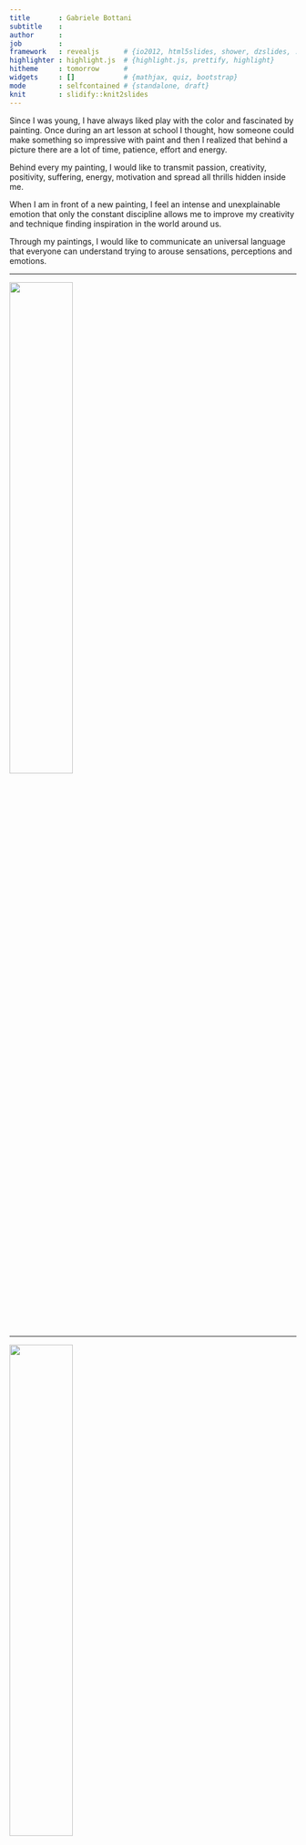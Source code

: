 ```yaml
---
title       : Gabriele Bottani
subtitle    : 
author      : 
job         : 
framework   : revealjs      # {io2012, html5slides, shower, dzslides, ...}
highlighter : highlight.js  # {highlight.js, prettify, highlight}
hitheme     : tomorrow      # 
widgets     : []            # {mathjax, quiz, bootstrap}
mode        : selfcontained # {standalone, draft}
knit        : slidify::knit2slides
---
```


Since I was young, I have always liked play with the color and fascinated by painting.
Once during an art lesson at school I thought, how someone could make something so impressive with paint and then I realized that behind a picture there are a lot of time, patience, effort and energy.

Behind every my painting, I would like to transmit passion, creativity, positivity, suffering, energy, motivation and spread all thrills hidden inside me.

When I am in front of a new painting, I feel an intense and unexplainable emotion that only the constant discipline allows me to improve my creativity and technique finding inspiration in the world around us.

Through my paintings, I would like to communicate an universal language that everyone can understand trying to arouse sensations, perceptions and emotions.

---

<a href="./pictures/DSC_7754.JPG">
<img src="./pictures/DSC_7754.JPG" height="47%" width="47%">
</a>

---

<a href="./pictures/DSC_7759.JPG">
<img src="./pictures/DSC_7759.JPG" height="47%" width="47%">
</a>

---

<a href="./pictures/DSC_7760.JPG">
<img src="./pictures/DSC_7760.JPG" height="47%" width="47%">
</a>

---

<a href="./pictures/DSC_7762.JPG">
<img src="./pictures/DSC_7762.JPG" height="47%" width="47%">
</a>

---

<a href="./pictures/DSC_7767.JPG">
<img src="./pictures/DSC_7767.JPG" height="56%" width="56%">
</a>

---

<a href="./pictures/DSC_7771.JPG">
<img src="./pictures/DSC_7771.JPG" height="47%" width="47%">
</a>

---

<a href="./pictures/DSC_7772.JPG">
<img src="./pictures/DSC_7772.JPG" height="47%" width="47%">
</a>

---

<a href="./pictures/DSC_7773.JPG">
<img src="./pictures/DSC_7773.JPG" height="47%" width="47%">
</a>

---

<a href="./pictures/DSC_7775.JPG">
<img src="./pictures/DSC_7775.JPG" height="47%" width="47%">
</a>

---

<a href="./pictures/DSC_7778.JPG">
<img src="./pictures/DSC_7778.JPG" height="47%" width="47%">
</a>

---

<a href="./pictures/DSC_7782.JPG">
<img src="./pictures/DSC_7782.JPG" height="47%" width="47%">
</a>

---

<a href="./pictures/DSC_7786.JPG">
<img src="./pictures/DSC_7786.JPG" height="68%" width="68%">
</a>

---

<a href="./pictures/DSC_7790.JPG">
<img src="./pictures/DSC_7790.JPG" height="70%" width="70%">
</a>

---

<a href="./pictures/DSC_7796.JPG">
<img src="./pictures/DSC_7796.JPG" height="28%" width="28%">
</a>

---

<a href="./pictures/DSC_7797.JPG">
<img src="./pictures/DSC_7797.JPG" height="65%" width="65%">
</a>

---

<a href="./pictures/DSC_7798.JPG">
<img src="./pictures/DSC_7798.JPG" height="47%" width="47%">
</a>

---

<a href="./pictures/DSC_7801.JPG">
<img src="./pictures/DSC_7801.JPG" height="47%" width="47%">
</a>

---
